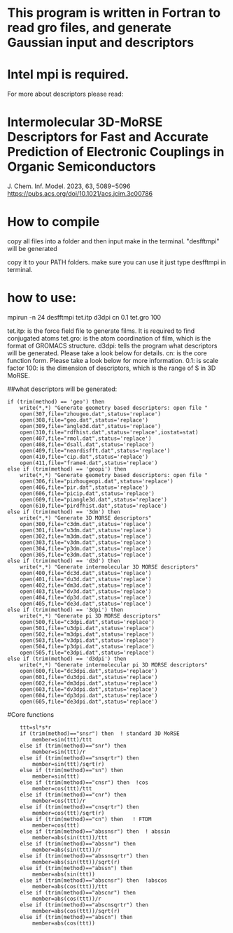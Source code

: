 # This program is written in Fortran to read gro files, and generate Gaussian input and descriptors
# Intel mpi is required.

For more about descriptors please read:
# Intermolecular 3D-MoRSE Descriptors for Fast and Accurate Prediction of Electronic Couplings in Organic Semiconductors
J. Chem. Inf. Model. 2023, 63, 5089−5096
https://pubs.acs.org/doi/10.1021/acs.jcim.3c00786

# How to compile

copy all files into a folder and then input make in the terminal. "desfftmpi" will be generated

copy it to your PATH folders. make sure you can use it just type desfftmpi in terminal.

# how to use:

mpirun -n 24 desfftmpi tet.itp d3dpi cn 0.1 tet.gro 100

tet.itp: is the force field file to generate films. It is required to find conjugated atoms
tet.gro: is the atom coordination of film, which is the format of GROMACS structure.
d3dpi: tells the program what descriptors will be generated. Please take a look below for details.
cn: is the core function form. Please take a look below for more information.
0.1: is scale factor
100: is the dimension of descriptors, which is the range of S in 3D MoRSE.


##what descriptors will be generated:

    if (trim(method) == 'geo') then
        write(*,*) "Generate geometry based descriptors: open file "
        open(307,file="zhougeo.dat",status='replace')
        open(308,file="geo.dat",status='replace')
        open(309,file="angle3d.dat",status='replace')
        open(310,file="rdfhist.dat",status='replace',iostat=stat)
        open(407,file="rmol.dat",status='replace')
        open(408,file="dsall.dat",status='replace')
        open(409,file="neardisfft.dat",status='replace')
        open(410,file="cip.dat",status='replace')
        open(411,file="frame4.dat",status='replace')
    else if (trim(method) == 'geopi') then
        write(*,*) "Generate geometry based descriptors: open file "
        open(306,file="pizhougeopi.dat",status='replace')
        open(406,file="pir.dat",status='replace')
        open(606,file="picip.dat",status='replace')
        open(609,file="piangle3d.dat",status='replace')
        open(610,file="pirdfhist.dat",status='replace')
    else if (trim(method) == '3dm') then
        write(*,*) "Generate 3D MORSE descriptors"
        open(300,file="c3dm.dat",status='replace')
        open(301,file="u3dm.dat",status='replace')
        open(302,file="m3dm.dat",status='replace')
        open(303,file="v3dm.dat",status='replace')
        open(304,file="p3dm.dat",status='replace')
        open(305,file="e3dm.dat",status='replace')
    else if (trim(method) == 'd3d') then
        write(*,*) "Generate intermolecular 3D MORSE descriptors"
        open(400,file="dc3d.dat",status='replace')
        open(401,file="du3d.dat",status='replace')
        open(402,file="dm3d.dat",status='replace')
        open(403,file="dv3d.dat",status='replace')
        open(404,file="dp3d.dat",status='replace')
        open(405,file="de3d.dat",status='replace')
    else if (trim(method) == '3dpi') then
        write(*,*) "Generate pi 3D MORSE descriptors"
        open(500,file="c3dpi.dat",status='replace')
        open(501,file="u3dpi.dat",status='replace')
        open(502,file="m3dpi.dat",status='replace')
        open(503,file="v3dpi.dat",status='replace')
        open(504,file="p3dpi.dat",status='replace')
        open(505,file="e3dpi.dat",status='replace')
    else if (trim(method) == 'd3dpi') then
        write(*,*) "Generate intermolecular pi 3D MORSE descriptors"
        open(600,file="dc3dpi.dat",status='replace')
        open(601,file="du3dpi.dat",status='replace')
        open(602,file="dm3dpi.dat",status='replace')
        open(603,file="dv3dpi.dat",status='replace')
        open(604,file="dp3dpi.dat",status='replace')
        open(605,file="de3dpi.dat",status='replace')
        
        

        
#Core functions

        ttt=sl*s*r
        if (trim(method)=="snsr") then  ! standard 3D MoRSE
            member=sin(ttt)/ttt
        else if (trim(method)=="snr") then
            member=sin(ttt)/r
        else if (trim(method)=="snsqrtr") then
            member=sin(ttt)/sqrt(r)
        else if (trim(method)=="sn") then
            member=sin(ttt)
        else if (trim(method)=="cnsr") then  !cos
            member=cos(ttt)/ttt
        else if (trim(method)=="cnr") then
            member=cos(ttt)/r
        else if (trim(method)=="cnsqrtr") then
            member=cos(ttt)/sqrt(r)
        else if (trim(method)=="cn") then   ! FTDM
            member=cos(ttt)
        else if (trim(method)=="abssnsr") then  ! abssin
            member=abs(sin(ttt))/ttt
        else if (trim(method)=="abssnr") then
            member=abs(sin(ttt))/r
        else if (trim(method)=="abssnsqrtr") then
            member=abs(sin(ttt))/sqrt(r)
        else if (trim(method)=="abssn") then
            member=abs(sin(ttt))
        else if (trim(method)=="abscnsr") then  !abscos
            member=abs(cos(ttt))/ttt
        else if (trim(method)=="abscnr") then
            member=abs(cos(ttt))/r
        else if (trim(method)=="abscnsqrtr") then
            member=abs(cos(ttt))/sqrt(r)
        else if (trim(method)=="abscn") then
            member=abs(cos(ttt))
